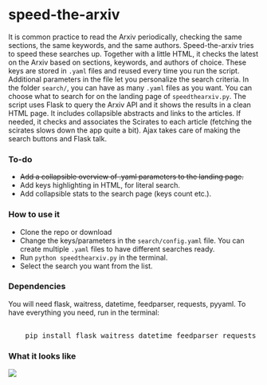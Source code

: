 <h1>speed-the-arxiv</h1>
<p> It is common practice to read the Arxiv periodically, checking the same sections, the same keywords, and the same authors. Speed-the-arxiv tries to speed these searches up.
    Together with a little HTML, it checks the latest on the Arxiv based on sections, keywords, and authors of choice. 
    These keys are stored in <code>.yaml</code> files and reused every time you run the script. Additional parameters in the file let you personalize the search criteria. 
    In the folder <code>search/</code>, you can have as many <code>.yaml</code> files as you want. You can choose what to search for on the landing page of <code>speedthearxiv.py</code>.
    The script uses Flask to query the Arxiv API and it shows the results in a clean HTML page. It includes collapsible abstracts and links to the articles.
    If needed, it checks and associates the Scirates to each article (fetching the scirates slows down the app quite a bit).
    Ajax takes care of making the search buttons and Flask talk.</p>

<h3>To-do</h3>
<ul>
    <li><s>Add a collapsible overview of .yaml parameters to the landing page.</s></li>
    <li>Add keys highlighting in HTML, for literal search.</li>
    <li>Add collapsible stats to the search page (keys count etc.).</li>
</ul>

<h3>How to use it</h3>
<ul>
    <li>Clone the repo or download</li>
    <li>Change the keys/parameters in the <code>search/config.yaml</code> file. You can create multiple <code>.yaml</code> files to have different searches ready.</li>
    <li>Run <code>python speedthearxiv.py</code> in the terminal.</li>
    <li>Select the search you want from the list.</li>
</ul>
<h3>Dependencies</h3>
<p>You will need flask, waitress, datetime, feedparser, requests, pyyaml. To have everything you need, run in the terminal:</p>
<pre><code">
    pip install flask waitress datetime feedparser requests pyyaml
</code></pre>
<h3>What it looks like</h3>
<img src="https://github.com/mekise/speed-the-arxiv/raw/main/screenshot/speedthearxiv.png?raw=true">
